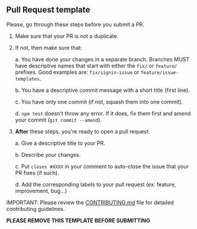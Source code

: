 ## Pull Request template

Please, go through these steps before you submit a PR.

1. Make sure that your PR is not a duplicate.
2. If not, then make sure that:

   a. You have done your changes in a separate branch. Branches MUST have descriptive names that start with either the `fix/` or `feature/` prefixes. Good examples are: `fix/signin-issue` or `feature/issue-templates`.

   b. You have a descriptive commit message with a short title (first line).

   c. You have only one commit (if not, squash them into one commit).

   d. `npm test` doesn't throw any error. If it does, fix them first and amend your commit (`git commit --amend`).

3. **After** these steps, you're ready to open a pull request.

   a. Give a descriptive title to your PR.

   b. Describe your changes.

   c. Put `closes #XXXX` in your comment to auto-close the issue that your PR fixes (if such).

   d. Add the corresponding labels to your pull request (ex: feature, improvement, bug...)

IMPORTANT: Please review the [CONTRIBUTING.md](../CONTRIBUTING.md) file for detailed contributing guidelines.

**PLEASE REMOVE THIS TEMPLATE BEFORE SUBMITTING**
